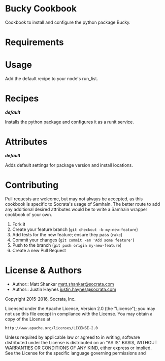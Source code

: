 Bucky Cookbook
========================

Cookbook to install and configure the python package Bucky.

Requirements
============

Usage
=====

Add the default recipe to your node's run_list.

Recipes
=======

***default***

Installs the python package and configures it as a runit service.

Attributes
==========

***default***

Adds default settings for package version and install locations.

Contributing
============

Pull requests are welcome, but may not always be accepted, as this cookbook is
specific to Socrata's usage of Samhain. The better route to add any additional
desired attributes would be to write a Samhain wrapper cookbook of your own.

1. Fork it
2. Create your feature branch (`git checkout -b my-new-feature`)
3. Add tests for the new feature; ensure they pass (`rake`)
4. Commit your changes (`git commit -am 'Add some feature'`)
5. Push to the branch (`git push origin my-new-feature`)
6. Create a new Pull Request

License & Authors
=================
- Author:: Matt Shankar <matt.shankar@socrata.com>
- Author:: Justin Haynes <justin.haynes@socrata.com>

Copyright 2015-2016, Socrata, Inc.

Licensed under the Apache License, Version 2.0 (the "License");
you may not use this file except in compliance with the License.
You may obtain a copy of the License at

    http://www.apache.org/licenses/LICENSE-2.0

Unless required by applicable law or agreed to in writing, software
distributed under the License is distributed on an "AS IS" BASIS,
WITHOUT WARRANTIES OR CONDITIONS OF ANY KIND, either express or implied.
See the License for the specific language governing permissions and
